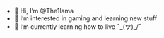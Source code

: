 - 👋 Hi, I’m @The1lama
- 👀 I’m interested in gaming and learning new stuff
- 🌱 I’m currently learning how to live ¯\_(ツ)_/¯

